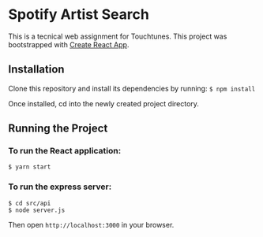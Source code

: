 # Spotify Artist Search

This is a tecnical web assignment for Touchtunes.
This project was bootstrapped with [Create React App](https://github.com/facebook/create-react-app).

## Installation

Clone this repository and install its dependencies by running:
`$ npm install`

Once installed, cd into the newly created project directory.

## Running the Project

### To run the React application:
```
$ yarn start
```

### To run the express server:
```
$ cd src/api
$ node server.js
```
  
Then open `http://localhost:3000` in your browser.
